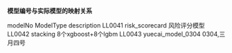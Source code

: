  
**模型编号与实际模型的映射关系**


modelNo         ModelType           description
LL0041          risk_scorecard      风险评分模型
LL0042          stacking            8个xgboost+8个lgbm
LL0043          yuecai_model_0304   0304,三月四号
